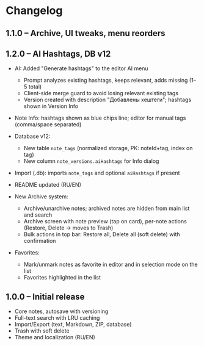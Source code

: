 # Changelog

## 1.1.0 – Archive, UI tweaks, menu reorders

## 1.2.0 – AI Hashtags, DB v12

- AI: Added "Generate hashtags" to the editor AI menu
  - Prompt analyzes existing hashtags, keeps relevant, adds missing (1–5 total)
  - Client-side merge guard to avoid losing relevant existing tags
  - Version created with description "Добавлены хештеги"; hashtags shown in Version Info
- Note Info: hashtags shown as blue chips line; editor for manual tags (comma/space separated)
- Database v12:
  - New table `note_tags` (normalized storage, PK: noteId+tag, index on tag)
  - New column `note_versions.aiHashtags` for Info dialog
- Import (.db): imports `note_tags` and optional `aiHashtags` if present
- README updated (RU/EN)

- New Archive system:
  - Archive/unarchive notes; archived notes are hidden from main list and search
  - Archive screen with note preview (tap on card), per-note actions (Restore, Delete → moves to Trash)
  - Bulk actions in top bar: Restore all, Delete all (soft delete) with confirmation

- Favorites:
  - Mark/unmark notes as favorite in editor and in selection mode on the list
  - Favorites highlighted in the list


## 1.0.0 – Initial release

- Core notes, autosave with versioning
- Full-text search with LRU caching
- Import/Export (text, Markdown, ZIP, database)
- Trash with soft delete
- Theme and localization (RU/EN)

